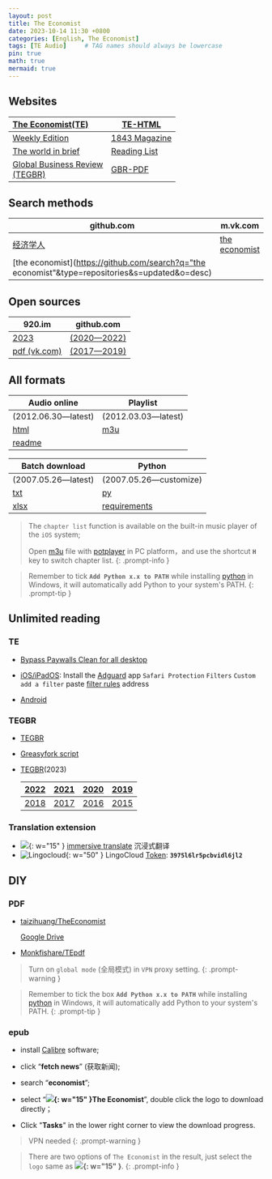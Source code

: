 ```yaml
---
layout: post
title: The Economist
date: 2023-10-14 11:30 +0800
categories: [English, The Economist]
tags: [TE Audio]     # TAG names should always be lowercase
pin: true
math: true
mermaid: true
---
```


<style>
  @keyframes rainbow {
    0% { color: red; }
    14% { color: orange; }
    28% { color: yellow; }
    42% { color: green; }
    100% { color: red; }
  }

  @keyframes leap {
    0%, 100% {
      transform: translate(0, 0);
    }
    20%, 80% {
      transform: translate(30px, -20px);
    }
    40%, 60% {
      transform: translate(60px, 0);
    }
  }
  
  .rainbow-frog-leap {
    animation: rainbow 4s linear infinite, leap 2s ease infinite;
  }
</style>

## Websites

| [The Economist(TE)](https://www.economist.com)               | <i class="fa-solid fa-gift fa-bounce" style="color: red;"></i> [TE-HTML](https://monkfishare.github.io/TEpdf) |
| :----------------------------------------------------------- | ------------------------------------------------------------ |
| [Weekly Edition](https://www.economist.com/weeklyedition/archive) | [1843 Magazine](https://www.economist.com/1843)              |
| [The world in brief](https://www.economist.com/the-world-in-brief) | [Reading List](https://www.economist.com/#:~:text=stories%20most%20read%20by%20subscribers) |
| [Global Business Review<br />(TEGBR)](https://www.businessreview.global) | [GBR-PDF](https://monkfishare.github.io/TEGBR/TE_GBR.pdf)    |

## Search methods

| github.com                                                   | m.vk.com                                                     |
| ------------------------------------------------------------ | ------------------------------------------------------------ |
| [经济学人](https://github.com/search?q="经济学人"&type=repositories&s=updated&o=desc) | [the economist](https://www.google.com/search?q=the+economist+site%3Am.vk.com) |
| [the economist](https://github.com/search?q="the economist"&type=repositories&s=updated&o=desc) |                                                              |

## Open sources

| 920.im                                                       | github.com                                                   |
| ------------------------------------------------------------ | ------------------------------------------------------------ |
| [2023](https://www.920.im/the-economist-ebook-audio-weekly-update/) | [(2020—2022)](https://github.com/AlenZhang-Dev/News-Record/tree/master/TheEconomist) |
| [pdf (vk.com)](https://m.vk.com/onlythebestbooks?q=The%20economist) | [(2017—2019)](https://github.com/nailperry-zd/The-Economist) |

## All formats

| Audio online                                                 | Playlist                                                  |
| ------------------------------------------------------------ | --------------------------------------------------------- |
| (2012.06.30—latest)                                          | (2012.03.03—latest)                                       |
| <i class="fas fa-frog rainbow-frog-leap"></i>[html](https://monkfishare.github.io/TEaudio)                | [m3u](https://monkfishare.github.io/TEaudio/playlist.m3u) |
| [readme](https://github.com/Monkfishare/TEaudio?tab=readme-ov-file#readme) |                                                           |

| Batch download                                               | Python                                                       |
| ------------------------------------------------------------ | ------------------------------------------------------------ |
| (2007.05.26—latest)                                          | (2007.05.26—customize)                                       |
| [txt](https://monkfishare.github.io/TEaudio/audio_links.txt) | [py](https://monkfishare.github.io/TEaudio/audio/audio_links.py) |
| [xlsx](https://monkfishare.github.io/TEaudio/audio/output/link_accessibility/economist_audio_urls_accessibility.xlsx) | [requirements](https://monkfishare.github.io/TEaudio/audio/requirements.txt) |



> The `chapter list` function is available on the built-in music player of the `iOS` system;
>
> Open [m3u](https://monkfishare.github.io/TEaudio/playlist.m3u) file with [potplayer](https://potplayer.daum.net/) in PC platform，and use the shortcut **`H`** key to switch chapter list.
{: .prompt-info }

 > Remember to tick **`Add Python x.x to PATH`** while installing [python](https://www.python.org/downloads/) in Windows, it will automatically add Python to your system's PATH.
{: .prompt-tip }

## Unlimited reading

### TE

   - [Bypass Paywalls Clean for all desktop](https://gitlab.com/magnolia1234/bypass-paywalls-chrome-clean#installation)

   - [iOS/iPadOS](https://gitlab.com/magnolia1234/bypass-paywalls-clean-filters): Install the [Adguard](https://adguard.com/) app <i class="fa-solid fa-arrow-right" style="color: red;"></i> `Safari Protection` <i class="fa-solid fa-arrow-right" style="color: red;"></i> `Filters` <i class="fa-solid fa-arrow-right" style="color: red;"></i> `Custom` <i class="fa-solid fa-arrow-right" style="color: red;"></i> `add a filter` <i class="fa-solid fa-arrow-right" style="color: red;"></i> paste [filter rules](https://gitlab.com/magnolia1234/bypass-paywalls-clean-filters/-/raw/main/bpc-paywall-filter.txt?ref_type=heads&inline=false) address
   - [Android](https://gitlab.com/magnolia1234/bypass-paywalls-chrome-clean#android)

### TEGBR

- [TEGBR](https://github.com/Monkfishare/TEGBR)

- [Greasyfork script](https://greasyfork.org/en/scripts/441874-%E5%AD%A6%E4%BA%BAvip)

- [TEGBR](https://monkfishare.github.io/TEGBR/TE_GBR.pdf)(2023)

  | [2022](https://monkfishare.github.io/TEGBR/TE_GBR_2022.pdf) | [2021](https://monkfishare.github.io/TEGBR/TE_GBR_2021.pdf) | [2020](https://monkfishare.github.io/TEGBR/TE_GBR_2020.pdf) | [2019](https://monkfishare.github.io/TEGBR/TE_GBR_2019.pdf) |
  | :---------------------------------------------------------- | :---------------------------------------------------------- | :---------------------------------------------------------- | :---------------------------------------------------------- |
  | [2018](https://monkfishare.github.io/TEGBR/TE_GBR_2018.pdf) | [2017](https://monkfishare.github.io/TEGBR/TE_GBR_2017.pdf) | [2016](https://monkfishare.github.io/TEGBR/TE_GBR_2016.pdf) | [2015](https://monkfishare.github.io/TEGBR/TE_GBR_2015.pdf) |

### Translation extension

   - ![](https://immersivetranslate.com/img/logo.png){: w="15" } [immersive translate](https://immersivetranslate.com) 沉浸式翻译
   - ![Lingocloud](https://fanyi.caiyunapp.com/assets/logo-website.b22a406f.png){: w="50" } LingoCloud [Token](https://docs.caiyunapp.com/blog/2018/09/03/lingocloud-api/#%E7%94%B3%E8%AF%B7%E8%AE%BF%E9%97%AE%E4%BB%A4%E7%89%8C): **`3975l6lr5pcbvidl6jl2`**

## DIY

### PDF

- [taizihuang/TheEconomist](https://github.com/taizihuang/TheEconomist)

  <i class="fa-brands fa-google-drive fa-bounce" style="color: red;"></i> [Google Drive](https://drive.google.com/drive/folders/1TWwi3owf-rKrCO8b4ZgoMW8pjelB3xnV)

- [Monkfishare/TEpdf](https://github.com/Monkfishare/TEpdf)

>  Turn on `global mode` (全局模式) in `VPN` proxy setting.
{: .prompt-warning }

 > Remember to tick the box **`Add Python x.x to PATH`** while installing [python](https://www.python.org/downloads/) in Windows, it will automatically add Python to your system's PATH.
{: .prompt-tip }

### epub

- install [Calibre](https://calibre-ebook.com/download) software; 

- click “**fetch news**” (获取新闻); 

- search “**economist**”; 

- select “**![](https://Monkfishare.github.io/TEaudio/favicon/favicon.ico){: w="15" }The Economist**”, double click the logo to download directly；

- Click "**Tasks**" in the lower right corner to view the download progress.

> VPN needed
{: .prompt-warning }

> There are two options of `The Economist` in the result, just select the `logo` same as **![](https://Monkfishare.github.io/TEaudio/favicon/favicon.ico){: w="15" }**.
{: .prompt-info }
